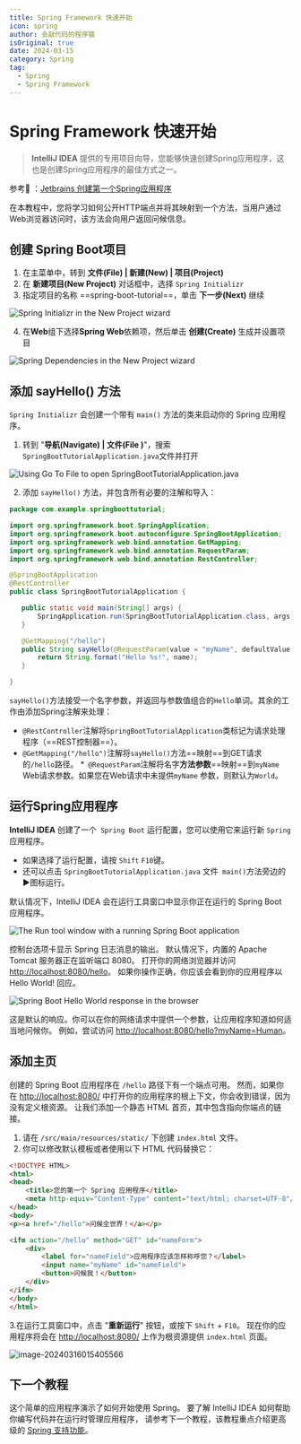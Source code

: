 ```yaml
---
title: Spring Framework 快速开始
icon: spring
author: 会敲代码的程序猿
isOriginal: true
date: 2024-03-15
category: Spring
tag:
  - Spring
  - Spring Framework
---
```


# Spring Framework 快速开始

> **IntelliJ IDEA** 提供的专用项目向导，您能够快速创建Spring应用程序，这也是创建Spring应用程序的最佳方式之一。

参考🚀 ：[Jetbrains 创建第一个Spring应用程序](https://www.jetbrains.com/help/idea/your-first-spring-application.html)

在本教程中，您将学习如何公开HTTP端点并将其映射到一个方法，当用户通过Web浏览器访问时，该方法会向用户返回问候信息。

## 创建 Spring Boot项目

1. 在主菜单中，转到 **文件(File) | 新建(New) | 项目(Project)**
2. 在 **新建项目(New Project)** 对话框中，选择 `Spring Initializr`
3. 指定项目的名称 ==spring-boot-tutorial==，单击 **下一步(Next)** 继续

![Spring Initializr in the New Project wizard](https://img.geekyspace.cn/pictures/2024/spring-new-project-initializr.png)

4. 在**Web**组下选择**Spring Web**依赖项，然后单击 **创建(Create)** 生成并设置项目

![Spring Dependencies in the New Project wizard](https://img.geekyspace.cn/pictures/2024/spring-new-project-dependencies.png)

## 添加 sayHello() 方法

`Spring Initializr` 会创建一个带有 `main()` 方法的类来启动你的 Spring 应用程序。

1. 转到 "**导航(Navigate) | 文件(File )**"，搜索`SpringBootTutorialApplication.java`文件并打开

![Using Go To File to open SpringBootTutorialApplication.java](https://img.geekyspace.cn/pictures/2024/spring-boot-tutorial-gotofile.png)

2. 添加 `sayHello()` 方法，并包含所有必要的注解和导入：

 ```java
package com.example.springboottutorial;

import org.springframework.boot.SpringApplication;
import org.springframework.boot.autoconfigure.SpringBootApplication;
import org.springframework.web.bind.annotation.GetMapping;
import org.springframework.web.bind.annotation.RequestParam;
import org.springframework.web.bind.annotation.RestController;

@SpringBootApplication
@RestController
public class SpringBootTutorialApplication {

    public static void main(String[] args) {
        SpringApplication.run(SpringBootTutorialApplication.class, args);
    }

    @GetMapping("/hello")
    public String sayHello(@RequestParam(value = "myName", defaultValue = "World") String name) {
        return String.format("Hello %s!", name);
    }

}
 ```

`sayHello()`方法接受一个名字参数，并返回与参数值组合的`Hello`单词。其余的工作由添加Spring注解来处理：

* `@RestController`注解将`SpringBootTutorialApplication`类标记为请求处理程序（==REST控制器==）。
* `@GetMapping("/hello")`注解将`sayHello()`方法==映射==到GET请求的`/hello`路径。
  *` @RequestParam`注解将名字**方法参数**==映射==到`myName` Web请求参数。如果您在Web请求中未提供`myName`
  参数，则默认为`World`。

## 运行Spring应用程序

**IntelliJ IDEA** 创建了一个` Spring Boot` 运行配置，您可以使用它来运行新 `Spring` 应用程序。

* 如果选择了运行配置，请按 `Shift` `F10`键。
* 还可以点击 `SpringBootTutorialApplication.java` 文件` main()`方法旁边的▶️图标运行。

默认情况下，IntelliJ IDEA 会在运行工具窗口中显示你正在运行的 Spring Boot 应用程序。

![The Run tool window with a running Spring Boot application](https://img.geekyspace.cn/pictures/2024/spring-boot-demo-run-console_dark.png)

控制台选项卡显示 Spring 日志消息的输出。
默认情况下，内置的 Apache Tomcat 服务器正在监听端口 8080。
打开你的网络浏览器并访问 [http://localhost:8080/hello](http://localhost:8080/hello)。
如果你操作正确，你应该会看到你的应用程序以 Hello World! 回应。

![Spring Boot Hello World response in the browser](https://img.geekyspace.cn/pictures/2024/spring-boot-web-browser-hello-world.png)

这是默认的响应。你可以在你的网络请求中提供一个参数，让应用程序知道如何适当地问候你。
例如，尝试访问 [http://localhost:8080/hello?myName=Human](http://localhost:8080/hello?myName=Human)。

## 添加主页

创建的 Spring Boot 应用程序在 `/hello` 路径下有一个端点可用。
然而，如果你在 [http://localhost:8080/](http://localhost:8080/) 中打开你的应用程序的根上下文，你会收到错误，因为没有定义根资源。
让我们添加一个静态 HTML 首页，其中包含指向你端点的链接。

1. 请在 `/src/main/resources/static/` 下创建 `index.html` 文件。
2. 你可以修改默认模板或者使用以下 HTML 代码替换它：

```html
<!DOCTYPE HTML>
<html>
<head>
    <title>您的第一个 Spring 应用程序</title>
    <meta http-equiv="Content-Type" content="text/html; charset=UTF-8"/>
</head>
<body>
<p><a href="/hello">问候全世界！</a></p>

<ifm action="/hello" method="GET" id="nameForm">
    <div>
        <label for="nameField">应用程序应该怎样称呼您？</label>
        <input name="myName" id="nameField">
        <button>问候我！</button>
    </div>
</ifm>
</body>
</html>
```

3.在运行工具窗口中，点击 "**重新运行**" 按钮，或按下 `Shift` + `F10`。
现在你的应用程序将会在 [http://localhost:8080/](http://localhost:8080/) 上作为根资源提供 `index.html` 页面。

![image-20240316015405566](https://img.geekyspace.cn/pictures/2024/image-20240316015405566.png)

## 下一个教程

这个简单的应用程序演示了如何开始使用 Spring。 要了解 IntelliJ IDEA 如何帮助你编写代码并在运行时管理应用程序，
请参考下一个教程，该教程重点介绍更高级的 [Spring 支持功能](https://www.jetbrains.com/help/idea/spring-support-tutorial.html)。
